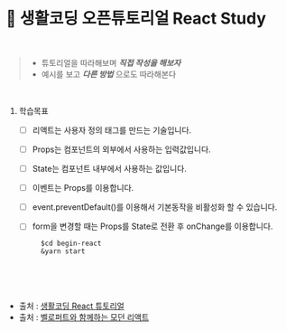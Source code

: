 # 🤔 생활코딩 오픈튜토리얼 React Study 

<br />

>   * 튜토리얼을 따라해보며 _**직접 작성을 해보자**_
>   * 예시를 보고 _**다른 방법**_ 으로도 따라해본다

<br />

1. 학습목표

    * [ ] 리액트는 사용자 정의 태그를 만드는 기술입니다.
    * [ ] Props는 컴포넌트의 외부에서 사용하는 입력값입니다.
    * [ ] State는 컴포넌트 내부에서 사용하는 값입니다.
    * [ ] 이벤트는 Props를 이용합니다.
    * [ ] event.preventDefault()를 이용해서 기본동작을 비활성화 할 수 있습니다.
    * [ ] form을 변경할 때는 Props를 State로 전환 후 onChange를 이용합니다.


            $cd begin-react
            &yarn start

<br />
<br />
<br />


- 출처 :  [생활코딩 React 튜토리얼](https://www.opentutorials.org/course/4900)
- 출처 :  [벨로퍼트와 함께하는 모던 리액트](https://react.vlpt.us/)